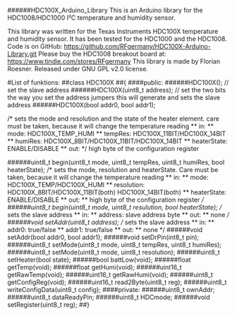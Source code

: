 
######HDC100X_Arduino_Library
This is an Arduino library for the HDC1008/HDC1000 I²C temperature and humidity sensor.

This library was written for the Texas Instruments HDC100X temperature and humidity sensor.
It has been tested for the HDC1000 and the HDC1008.
Code is on GitHub: https://github.com/RFgermany/HDC100X-Arduino-Library.git
Please buy the HDC1008 breakout board at: https://www.tindie.com/stores/RFgermany
This library is made by Florian Roesner.
Released under GNU GPL v2.0 license.

#List of funktions:
##class HDC100X
##{
####public:
######HDC100X();
// set the slave address
######HDC100X(uint8_t address);
// set the two bits the way you set the address jumpers this will generate and sets the slave address
######HDC100X(bool addr0, bool addr1);

/* sets the mode and resolution and the state of the heater element. care must be taken, because it will change the temperature reading
** in:
** mode: HDC100X_TEMP_HUMI
** tempRes: HDC100X_11BIT/HDC100X_14BIT
** humiRes: HDC100X_8BIT/HDC100X_11BIT/HDC100X_14BIT
** heaterState: ENABLE/DISABLE
** out:
*/ high byte of the configuration register

######uint8_t begin(uint8_t mode, uint8_t tempRes, uint8_t humiRes, bool heaterState);
/* sets the mode, resolution and heaterState. Care must be taken, because it will change the temperature reading
** in:
** mode: HDC100X_TEMP/HDC100X_HUMI
** resolution: HDC100X_8BIT/HDC100X_11BIT(both)
HDC100X_14BIT(both)
** heaterState: ENABLE/DISABLE
** out:
** high byte of the configuration register
*/
######uint8_t begin(uint8_t mode, uint8_t resulution, bool heaterState);
/* sets the slave address
** in:
** address: slave address byte
** out:
** none
*/
######void setAddr(uint8_t address);
/* sets the slave address
** in:
** addr0: true/false
** addr1: true/false
** out:
** none
*/
######void setAddr(bool addr0, bool addr1);
######void setDrPin(int8_t pin);
######uint8_t setMode(uint8_t mode, uint8_t tempRes, uint8_t humiRes);
######uint8_t setMode(uint8_t mode, uint8_t resolution);
######uint8_t setHeater(bool state);
######bool battLow(void);
######float getTemp(void);
######float getHumi(void);
######uint16_t getRawTemp(void);
######uint16_t getRawHumi(void);
######uint8_t getConfigReg(void);
######uint16_t read2Byte(uint8_t reg);
######uint8_t writeConfigData(uint8_t config);
####private:
######uint8_t ownAddr;
######uint8_t dataReadyPin;
######uint8_t HDCmode;
######void setRegister(uint8_t reg);
##}
